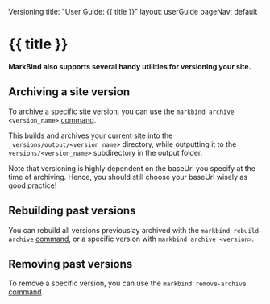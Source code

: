 <variable name="title" id="title">Versioning</variable>
<frontmatter>
  title: "User Guide: {{ title }}"
  layout: userGuide
  pageNav: default
</frontmatter>

# {{ title }}

<span class="lead">

**MarkBind also supports several handy utilities for versioning your site.**
</span>

## Archiving a site version

To archive a specific site version, you can use the `markbind archive <version_name>` [command](cliCommands.html#archive-command).

This builds and archives your current site into the `_versions/output/<version_name>` directory, while outputting it to the `versions/<version_name>`
subdirectory in the output folder.

<box type="warning" header="On baseUrl"><md>
Note that versioning is highly dependent on the baseUrl you specify at the time of archiving.
Hence, you should still choose your baseUrl wisely as good practice!
</md></box>

## Rebuilding past versions

You can rebuild all versions previouslay archived with the `markbind rebuild-archive` [command](cliCommands.html#rebuild-archive-command),
or a specific version with `markbind archive <version>`.

## Removing past versions

To remove a specific version, you can use the `markbind remove-archive` [command](cliCommands.html#remove-archive-command).
